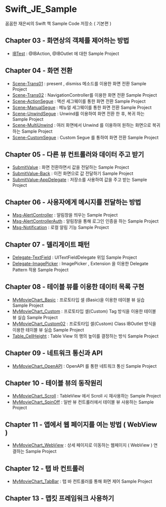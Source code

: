 # Swift_JE_Sample
꼼꼼한 재은씨의 Swift 책 Sample Code 저장소 ( 기본편 )


## Chapter 03 - 화면상의 객체를 제어하는 방법
- [IBTest](https://github.com/hkdong0694/Swift_JE_Sample/tree/master/IBTest/IBTest) : @IBAction, @IBOutlet 에 대한 Sample Project

## Chapter 04 - 화면 전환
- [Scene-Trans01](https://github.com/hkdong0694/Swift_JE_Sample/tree/master/Scene_Trans01/Scene_Trans01) : present , dismiss 메소드를 이용한 화면 전환 Sample Project
- [Scene-Trans02](https://github.com/hkdong0694/Swift_JE_Sample/tree/master/Scene_Trans02/Scene_Trans02) : NavigationController를 이용한 화면 전환 Sample Project
- [Scene-ActionSegue](https://github.com/hkdong0694/Swift_JE_Sample/tree/master/Scene_ActionSegue/Scene_ActionSegue) : 액션 세그웨이를 통한 화면 전환 Sample Project
- [Scene-ManualSegue](https://github.com/hkdong0694/Swift_JE_Sample/tree/master/Scene_ManualSegue/Scene_ManualSegue) : 메뉴얼 세그웨이를 통한 화면 전환 Sample Project
- [Scene-UnwindSegue](https://github.com/hkdong0694/Swift_JE_Sample/tree/master/Scene_UnwindSegue/Scene_UnwindSegue) : Unwind를 이용하여 화면 전환 한 후, 복귀 하는 Sample Project
- [Scene-MultiUnwind](https://github.com/hkdong0694/Swift_JE_Sample/tree/master/Scene_MultiUnwind/Scene_MultiUnwind) : 여러 화면에서 Unwind 를 이용하여 원하는 화면으로 복귀하는 Sample Project
- [Scene-CustomSegue](https://github.com/hkdong0694/Swift_JE_Sample/tree/master/Scene_CustomSegue/Scene_CustomSegue) : Custom Segue 를 통하여 화면 전환 Sample Project

## Chapter 05 - 다른 뷰 컨트롤러와 데이터 주고 받기
- [SubmitValue](https://github.com/hkdong0694/Swift_JE_Sample/tree/master/SubmitValue/SubmitValue) : 화면 전환하면서 값을 전달하는 Sample Project
- [SubmitValue-Back](https://github.com/hkdong0694/Swift_JE_Sample/tree/master/SubmitValue_Back/SubmitValue_Back) : 이전 화면으로 값 전달하기 Sample Project
- [SubmitValue-AppDelegate](https://github.com/hkdong0694/Swift_JE_Sample/tree/master/SubmitValue-AppDelegate/SubmitValue-AppDelegate) : 저장소를 사용하여 값을 주고 받는 Sample Project

## Chapter 06 - 사용자에게 메시지를 전달하는 방법
- [Msg-AlertController](https://github.com/hkdong0694/Swift_JE_Sample/tree/master/Msg-AlertController/Msg-AlertController) : 알림창을 띄우는 Sample Project
- [Msg-AlertControllerAuth](https://github.com/hkdong0694/Swift_JE_Sample/tree/master/Msg-ControllerAuth/Msg-ControllerAuth) : 알림창을 통해 로그인 인증을 하는 Sample Project
- [Msg-Notification](https://github.com/hkdong0694/Swift_JE_Sample/tree/master/Msg-Notification/Msg-Notification) : 로컬 알림 기능 Sample Project

## Chapter 07 - 델리게이트 패턴
- [Delegate-TextField](https://github.com/hkdong0694/Swift_JE_Sample/tree/master/Delegate-TextField/Delegate-TextField) : UITextFieldDelegate 위임 Sample Project
- [Delegate-ImagePicker](https://github.com/hkdong0694/Swift_JE_Sample/tree/master/Delegate-ImagePicker/Delegate-ImagePicker) : ImagePicker , Extension 을 이용한 Delegate Pattern 적용 Sample Project

## Chapter 08 - 테이블 뷰를 이용한 데이터 목록 구현
- [MyMovieChart_Basic](https://github.com/hkdong0694/Swift_JE_Sample/tree/master/MyMovieChart/MyMovieChart) : 프로토타입 셀 (Basic)을 이용한 테이블 뷰 실습 Sample Project
- [MyMovieChart_Custom](https://github.com/hkdong0694/Swift_JE_Sample/tree/master/MyMovieChart_Custom/MyMovieChart_Custom) : 프로토타입 셀(Custom) Tag 방식을 이용한 테이블 뷰 실습 Sample Project
- [MyMovieChart_Custom02](https://github.com/hkdong0694/Swift_JE_Sample/tree/master/MyMovieChart_Custom02/MyMovieChart_Custom02) : 프로토타입 셀(Custom) Class IBOutlet 방식을 이용한 테이블 뷰 실습 Sample Project
- [Table_CellHeight](https://github.com/hkdong0694/Swift_JE_Sample/tree/master/Table_CellHeight/Table_CellHeight) : Table View 의 행의 높이를 결정하는 방식 Sample Project

## Chapter 09 - 네트워크 통신과 API 
- [MyMovieChart_OpenAPI](https://github.com/hkdong0694/Swift_JE_Sample/tree/master/MyMovieChart_OpenAPI/MyMovieChart_OpenAPI) : OpenAPI 를 통한 네트워크 통신 Sample Project

## Chapter 10 - 테이블 뷰의 동작원리
- [MyMovieChart_Scroll](https://github.com/hkdong0694/Swift_JE_Sample/tree/master/MyMovieChart_Scroll/MyMovieChart_Scroll) : TableView 에서 Scroll 시 재사용하는 Sample Project
- [MyMovieChart_SpinOff](https://github.com/hkdong0694/Swift_JE_Sample/tree/master/MyMovieChart_SpinOff/MyMovieChart_SpinOff) : 일반 뷰 컨트롤러에서 테이블 뷰 사용하는 Sample Project

## Chapter 11 - 앱에서 웹 페이지를 여는 방법 ( WebView )
- [MyMovieChart_WebView](https://github.com/hkdong0694/Swift_JE_Sample/tree/master/MyMovieChart_WebView/MyMovieChart_WebView) : 상세 페이지로 이동하는 웹페이지 ( WebView ) 연결하는 Sample Project

## Chapter 12 - 탭 바 컨트롤러
- [MyMovieChart_TabBar](https://github.com/hkdong0694/Swift_JE_Sample/tree/master/MyMovieChart_Tabbar/MyMovieChart_Tabbar) : 탭 바 컨트롤러를 통해 화면 제어 Sample Project

## Chapter 13 - 맵킷 프레임워크 사용하기

